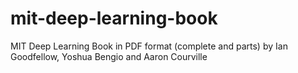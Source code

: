 # mit-deep-learning-book
MIT Deep Learning Book in PDF format (complete and parts) by Ian Goodfellow, Yoshua Bengio and Aaron Courville
